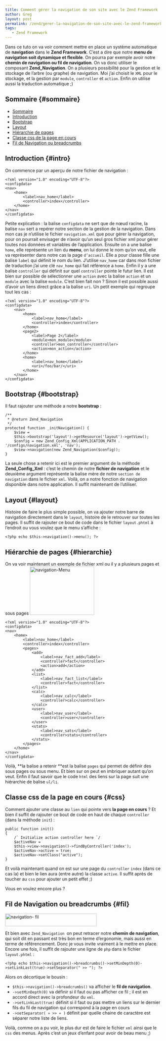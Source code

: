 ```yaml
---
title: Comment gérer la navigation de son site avec le Zend Framework
author: Greg
layout: post
permalink: /zend/gerer-la-navigation-de-son-site-avec-le-zend-framework/
tags:
   - Zend Framework
---
```

Dans ce tuto on va voir comment
mettre en place un système automatique de **navigation** dans le **Zend
Framework**. C’est a dire que notre **menu de navigation soit dynamique et
flexible**. On pourra par exemple avoir notre **chemin de navigation ou fil de
navigation**. On va donc utiliser le composant **Zend_Navigation**. On a
plusieurs possibilité pour la gestion et le stockage de l’arbre (ou graphe) de
navigation. Moi j’ai choisit le `XML` pour le stockage, et la gestion par
`module`, `controller` et `action`. Enfin on utilise aussi la traduction
automatique ;)

## Sommaire {#sommaire}

* [Sommaire][1]
* [Introduction][2]
* [Bootstrap][3]
* [Layout][4]
* [Hiérarchie de pages][5]
* [Classe css de la page en cours][6]
* [Fil de Navigation ou breadcrumbs][7]

## Introduction {#intro}

On commence par un aperçu de notre fichier de navigation :

    <?xml version="1.0" encoding="UTF-8"?>
    <configdata>
    <nav>
        <home>
            <label>nav_home</label>
            <controller>index</controller>
        </home>
    </nav>
    </configdata>

Petite explication : la balise `configdata` ne sert que de nœud racine, la
balise `nav` sert a repérer notre section de la gestion de la <span style="font-
style: normal;">navigation</span>. Dans mon cas je n’utilise le fichier
`navigation.xml` que pour gérer la navigation, pour on pourrait envisager de
n’avoir qu’un seul gros fichier xml pour gérer toutes nos données et variables
de l’application. Ensuite on a une balise `home`, elle représente un lien du
**menu**, on lui donne le nom qu’on veut, elle va représenter dans notre cas la
page `d’accueil`. Elle a pour classe fille une balise `label` qui définit le nom
du lien. J’utilise `nav_home` car dans mon fichier de traduction j’ai une clé
`nav_home` qui fait référence a `home`. Enfin il y a une balise `controller` qui
définit sur quel `controller` pointe le futur lien. Il est bien sur possible de
sélectionner une `action` avec la balise `action` et un `module` avec la balise
`module`. C’est bien fait non ? Sinon il est possible aussi d’avoir un liens
direct grâce a la balise `uri`. Un petit exemple qui regroupe tout les cas :

    <?xml version="1.0" encoding="UTF-8"?>
    <configdata>
        <nav>
            <home>
                <label>nav_home</label>
                <controller>index</controller>
            </home>
            <page2>
                <label>Page 2</label>
                <module>mon_module</module>
                <controller>mon_controller</controller>
                <action>mon_action</action>
            </home>
            <home>
                <label>nav_home</label>
                <uri>/foo/bar/</uri>
            </home>
        </nav>
    </configdata>

## Bootstrap {#bootstrap}

Il faut rajouter une méthode a notre **bootstrap** :

    /**
     * @return Zend_Navigation
     */
    protected function _initNavigation() {
        $view =
        $this->bootstrap('layout')->getResource('layout')->getView();
        $config = new Zend_Config_Xml(APPLICATION_PATH . '/configs/navigation.xml', 'nav');
        $view->navigation(new Zend_Navigation($config));
    }


La seule chose a retenir ici est le premier argument de la méthode
**Zend_Config_Xml** : c’est le chemin de notre **fichier de navigation** et le
deuxième argument représente la balise mère de notre `section de navigation`
dans le fichier `xml`. Voilà, on a notre fonction de navigation disponible dans
notre application. Il suffit maintenant de l’utiliser.

## Layout {#layout}

Histoire de faire le plus simple possible, on va ajouter notre barre de
navigation directement dans le `layout`, histoire de le retrouver sur toutes les
pages. Il suffit de rajouter ce bout de code dans le fichier `layout.phtml` à
l’endroit ou vous voulez que le menu s’affiche :

    <?php echo $this->navigation()->menu(); ?>

## Hiérarchie de pages {#hierarchie}

On va voir maintenant un exemple de fichier xml ou il y a plusieurs pages et
sous pages <img class="alignright size-full wp-image-735" title="navigation-
Menu" src="{{ relativeRoot }}/wp-content/uploads/2009/10/navigation-Menu.png"
alt="navigation-Menu" width="208" height="156" />

    <?xml version="1.0" encoding="UTF-8"?>
    <configdata>
    <nav>
        <home>
            <label>nav_home</label>
            <controller>index</controller>
            <pages>
                <add>
                    <label>nav_fact_add</label>
                    <controller>fact</controller>
                    <action>add</action>
                </add>
                <list>
                    <label>nav_fact_list</label>
                    <controller>fact</controller>
                </list>
                <calc>
                    <label>nav_calc</label>
                    <controller>calc</controller>
                </calc>
                <user>
                    <label>nav_user</label>
                    <controller>user</controller>
                </user>
                <stats>
                    <label>nav_sats</label>
                    <controller>stats</controller>
                </stats>
            </pages>
        </home>
    </nav>
    </configdata>

Voilà, **la balise a retenir **est la balise `pages` qui permet de définir des
sous pages ou sous menu. Et bien sur on peut en imbriquer autant qu’on veut.
Enfin il faut savoir que le code `html` des liens sur la page suit une
hiérarchie de balise `ul/li`.

## Classe css de la page en cours {#css}

Comment ajouter une classe au `lien` qui pointe vers **la page en cours** ? Et
bien il suffit de rajouter ce bout de code en haut de chaque `controller` (dans
la méthode `init`) :

    public function init()
    {
        /` Initialize action controller here `/
        $activeNav =
        $this->view->navigation()->findByController('index');
        $activeNav->active = true;
        $activeNav->setClass("active");
    }

Et voilà maintenant quand on est sur une page du `controller` `index` (dans ce
cas la) et bien le lien aura (entre autre) la classe `active`. Il suffit après
de toucher au `css` pour ajouter un petit effet ;)

Vous en voulez encore plus ?

## Fil de Navigation ou **breadcrumbs** {#fil}

<img class="alignright size-full wp-image-736" title="navigation-fil" src="{{
relativeRoot }}/wp-content/uploads/2009/10/navigation-fil.png" alt="navigation-
fil" width="296" height="41" />

Et bien avec `Zend_Navigation `on peut retracer notre **chemin de navigation**,
qui soit dit en passant est très bon en terme d’ergonomie, mais aussi en terme
de référencement. Donc je vous invite vraiment à le mettre en place. Encore une
fois, il suffit de rajouter une ligne de `php` dans le fichier `layout.phtml` :

    <?php echo $this->navigation()->breadcrumbs()->setMinDepth(0)->setLinkLast(true)->setSeparator(" >> "); ?>

Alors on décortique le bousin :

* `$this->navigation()->breadcrumbs()` va afficher le **fil de navigation**.
* `->setMinDepth(0)` va définir si il faut ou pas afficher ce fil ; il est
en accord direct avec la profondeur du `xml`.
* `->setLinkLast(true)` définit si il faut ou pas mettre un liens sur le
dernier fils du fil de navigation qui correspond à la page en cours
* `->setSeparator( » >> « )` définit par quelle chaine de caractère
est séparer notre liste de liens.

Voilà, comme on a pu voir, le plus dur est de faire le fichier `xml` ainsi que
le `css` des menus. Après c’est un jeux d’enfant pour avoir de beau menu ;)

[1]: #sommaire
[2]: #intro
[3]: #bootstrap
[4]: #layout
[5]: #hierarchie
[6]: #css
[7]: #fil
